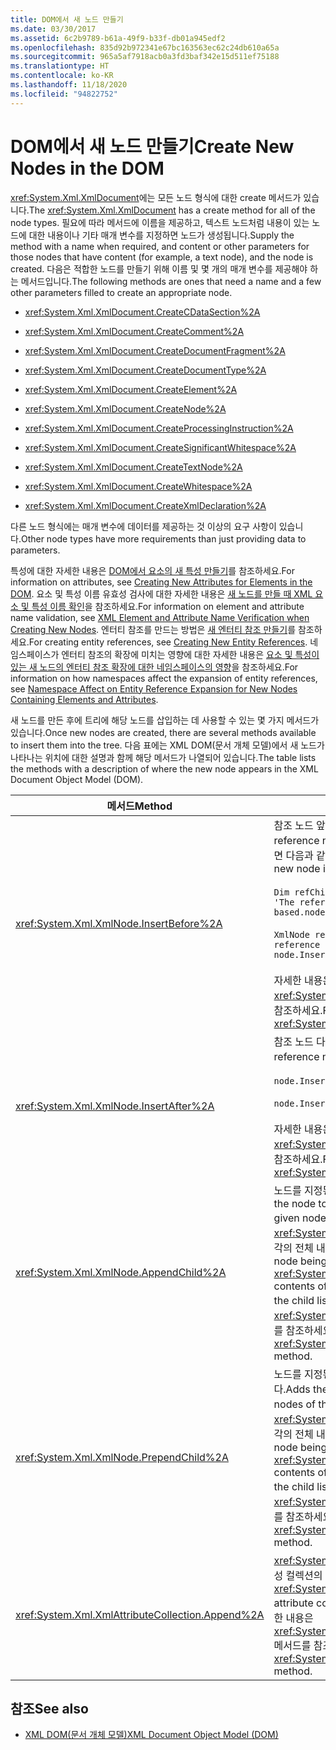```yaml
---
title: DOM에서 새 노드 만들기
ms.date: 03/30/2017
ms.assetid: 6c2b9789-b61a-49f9-b33f-db01a945edf2
ms.openlocfilehash: 835d92b972341e67bc163563ec62c24db610a65a
ms.sourcegitcommit: 965a5af7918acb0a3fd3baf342e15d511ef75188
ms.translationtype: HT
ms.contentlocale: ko-KR
ms.lasthandoff: 11/18/2020
ms.locfileid: "94822752"
---
```

# <a name="create-new-nodes-in-the-dom"></a><span data-ttu-id="f6d8a-102">DOM에서 새 노드 만들기</span><span class="sxs-lookup"><span data-stu-id="f6d8a-102">Create New Nodes in the DOM</span></span>
<span data-ttu-id="f6d8a-103"><xref:System.Xml.XmlDocument>에는 모든 노드 형식에 대한 create 메서드가 있습니다.</span><span class="sxs-lookup"><span data-stu-id="f6d8a-103">The <xref:System.Xml.XmlDocument> has a create method for all of the node types.</span></span> <span data-ttu-id="f6d8a-104">필요에 따라 메서드에 이름을 제공하고, 텍스트 노드처럼 내용이 있는 노드에 대한 내용이나 기타 매개 변수를 지정하면 노드가 생성됩니다.</span><span class="sxs-lookup"><span data-stu-id="f6d8a-104">Supply the method with a name when required, and content or other parameters for those nodes that have content (for example, a text node), and the node is created.</span></span> <span data-ttu-id="f6d8a-105">다음은 적합한 노드를 만들기 위해 이름 및 몇 개의 매개 변수를 제공해야 하는 메서드입니다.</span><span class="sxs-lookup"><span data-stu-id="f6d8a-105">The following methods are ones that need a name and a few other parameters filled to create an appropriate node.</span></span>  
  
- <xref:System.Xml.XmlDocument.CreateCDataSection%2A>  
  
- <xref:System.Xml.XmlDocument.CreateComment%2A>  
  
- <xref:System.Xml.XmlDocument.CreateDocumentFragment%2A>  
  
- <xref:System.Xml.XmlDocument.CreateDocumentType%2A>  
  
- <xref:System.Xml.XmlDocument.CreateElement%2A>  
  
- <xref:System.Xml.XmlDocument.CreateNode%2A>  
  
- <xref:System.Xml.XmlDocument.CreateProcessingInstruction%2A>  
  
- <xref:System.Xml.XmlDocument.CreateSignificantWhitespace%2A>  
  
- <xref:System.Xml.XmlDocument.CreateTextNode%2A>  
  
- <xref:System.Xml.XmlDocument.CreateWhitespace%2A>  
  
- <xref:System.Xml.XmlDocument.CreateXmlDeclaration%2A>  
  
 <span data-ttu-id="f6d8a-106">다른 노드 형식에는 매개 변수에 데이터를 제공하는 것 이상의 요구 사항이 있습니다.</span><span class="sxs-lookup"><span data-stu-id="f6d8a-106">Other node types have more requirements than just providing data to parameters.</span></span>  
  
 <span data-ttu-id="f6d8a-107">특성에 대한 자세한 내용은 [DOM에서 요소의 새 특성 만들기](creating-new-attributes-for-elements-in-the-dom.md)를 참조하세요.</span><span class="sxs-lookup"><span data-stu-id="f6d8a-107">For information on attributes, see [Creating New Attributes for Elements in the DOM](creating-new-attributes-for-elements-in-the-dom.md).</span></span> <span data-ttu-id="f6d8a-108">요소 및 특성 이름 유효성 검사에 대한 자세한 내용은 [새 노드를 만들 때 XML 요소 및 특성 이름 확인](xml-element-and-attribute-name-verification-when-creating-new-nodes.md)을 참조하세요.</span><span class="sxs-lookup"><span data-stu-id="f6d8a-108">For information on element and attribute name validation, see [XML Element and Attribute Name Verification when Creating New Nodes](xml-element-and-attribute-name-verification-when-creating-new-nodes.md).</span></span> <span data-ttu-id="f6d8a-109">엔터티 참조를 만드는 방법은 [새 엔터티 참조 만들기](creating-new-entity-references.md)를 참조하세요.</span><span class="sxs-lookup"><span data-stu-id="f6d8a-109">For creating entity references, see [Creating New Entity References](creating-new-entity-references.md).</span></span> <span data-ttu-id="f6d8a-110">네임스페이스가 엔터티 참조의 확장에 미치는 영향에 대한 자세한 내용은 [요소 및 특성이 있는 새 노드의 엔터티 참조 확장에 대한 네임스페이스의 영향](namespace-affect-on-entity-ref-expansion-for-new-nodes.md)을 참조하세요.</span><span class="sxs-lookup"><span data-stu-id="f6d8a-110">For information on how namespaces affect the expansion of entity references, see [Namespace Affect on Entity Reference Expansion for New Nodes Containing Elements and Attributes](namespace-affect-on-entity-ref-expansion-for-new-nodes.md).</span></span>  
  
 <span data-ttu-id="f6d8a-111">새 노드를 만든 후에 트리에 해당 노드를 삽입하는 데 사용할 수 있는 몇 가지 메서드가 있습니다.</span><span class="sxs-lookup"><span data-stu-id="f6d8a-111">Once new nodes are created, there are several methods available to insert them into the tree.</span></span> <span data-ttu-id="f6d8a-112">다음 표에는 XML DOM(문서 개체 모델)에서 새 노드가 나타나는 위치에 대한 설명과 함께 해당 메서드가 나열되어 있습니다.</span><span class="sxs-lookup"><span data-stu-id="f6d8a-112">The table lists the methods with a description of where the new node appears in the XML Document Object Model (DOM).</span></span>  
  
|<span data-ttu-id="f6d8a-113">메서드</span><span class="sxs-lookup"><span data-stu-id="f6d8a-113">Method</span></span>|<span data-ttu-id="f6d8a-114">노드 배치</span><span class="sxs-lookup"><span data-stu-id="f6d8a-114">Node placement</span></span>|  
|------------|--------------------|  
|<xref:System.Xml.XmlNode.InsertBefore%2A>|<span data-ttu-id="f6d8a-115">참조 노드 앞에 삽입됩니다.</span><span class="sxs-lookup"><span data-stu-id="f6d8a-115">Inserted before the reference node.</span></span> <span data-ttu-id="f6d8a-116">예를 들어, 위치 5에 새 노드를 삽입하려면 다음과 같이 입력합니다.</span><span class="sxs-lookup"><span data-stu-id="f6d8a-116">For example, to insert the new node in position 5:</span></span><br /><br /> `Dim refChild As XmlNode = node.ChildNodes(4) 'The reference is zero-based.node.InsertBefore(newChild, refChild);`<br /><br /> `XmlNode refChild = node.ChildNodes[4]; //The reference is zero-based. node.InsertBefore(newChild, refChild);`<br /><br /> <span data-ttu-id="f6d8a-117">자세한 내용은 <xref:System.Xml.XmlNode.InsertBefore%2A> 메서드를 참조하세요.</span><span class="sxs-lookup"><span data-stu-id="f6d8a-117">For more information, see the <xref:System.Xml.XmlNode.InsertBefore%2A> method.</span></span>|  
|<xref:System.Xml.XmlNode.InsertAfter%2A>|<span data-ttu-id="f6d8a-118">참조 노드 다음에 삽입됩니다.</span><span class="sxs-lookup"><span data-stu-id="f6d8a-118">Inserted after the reference node.</span></span> <span data-ttu-id="f6d8a-119">예를 들어:</span><span class="sxs-lookup"><span data-stu-id="f6d8a-119">For example:</span></span><br /><br /> `node.InsertAfter(newChild, refChild)`<br /><br /> `node.InsertAfter(newChild, refChild);`<br /><br /> <span data-ttu-id="f6d8a-120">자세한 내용은 <xref:System.Xml.XmlNode.InsertAfter%2A> 메서드를 참조하세요.</span><span class="sxs-lookup"><span data-stu-id="f6d8a-120">For more information, see the <xref:System.Xml.XmlNode.InsertAfter%2A> method.</span></span>|  
|<xref:System.Xml.XmlNode.AppendChild%2A>|<span data-ttu-id="f6d8a-121">노드를 지정된 노드의 자식 노드 목록 끝에 추가합니다.</span><span class="sxs-lookup"><span data-stu-id="f6d8a-121">Adds the node to the end of the list of child nodes for the given node.</span></span> <span data-ttu-id="f6d8a-122">추가되는 노드가 <xref:System.Xml.XmlDocumentFragment>이면 문서 조각의 전체 내용이 이 노드의 자식 목록으로 이동합니다.</span><span class="sxs-lookup"><span data-stu-id="f6d8a-122">If the node being added is an <xref:System.Xml.XmlDocumentFragment>, the entire contents of the document fragment are moved into the child list of this node.</span></span> <span data-ttu-id="f6d8a-123">자세한 내용은 <xref:System.Xml.XmlNode.AppendChild%2A> 메서드를 참조하세요.</span><span class="sxs-lookup"><span data-stu-id="f6d8a-123">For more information, see the <xref:System.Xml.XmlNode.AppendChild%2A> method.</span></span>|  
|<xref:System.Xml.XmlNode.PrependChild%2A>|<span data-ttu-id="f6d8a-124">노드를 지정된 노드의 자식 노드 목록 시작 부분에 추가합니다.</span><span class="sxs-lookup"><span data-stu-id="f6d8a-124">Adds the node to the beginning of the list of child nodes of the given node.</span></span> <span data-ttu-id="f6d8a-125">추가되는 노드가 <xref:System.Xml.XmlDocumentFragment>이면 문서 조각의 전체 내용이 이 노드의 자식 목록으로 이동합니다.</span><span class="sxs-lookup"><span data-stu-id="f6d8a-125">If the node being added is an <xref:System.Xml.XmlDocumentFragment>, the entire contents of the document fragment are moved into the child list of this node.</span></span> <span data-ttu-id="f6d8a-126">자세한 내용은 <xref:System.Xml.XmlNode.PrependChild%2A> 메서드를 참조하세요.</span><span class="sxs-lookup"><span data-stu-id="f6d8a-126">For more information, see the <xref:System.Xml.XmlNode.PrependChild%2A> method.</span></span>|  
|<xref:System.Xml.XmlAttributeCollection.Append%2A>|<span data-ttu-id="f6d8a-127"><xref:System.Xml.XmlAttribute> 노드를 요소와 연관된 특성 컬렉션의 끝에 추가합니다.</span><span class="sxs-lookup"><span data-stu-id="f6d8a-127">Appends an <xref:System.Xml.XmlAttribute> node to the end of the attribute collection associated with an element.</span></span> <span data-ttu-id="f6d8a-128">자세한 내용은 <xref:System.Xml.XmlAttributeCollection.Append%2A> 메서드를 참조하세요.</span><span class="sxs-lookup"><span data-stu-id="f6d8a-128">For more information, see the <xref:System.Xml.XmlAttributeCollection.Append%2A> method.</span></span>|  
  
## <a name="see-also"></a><span data-ttu-id="f6d8a-129">참조</span><span class="sxs-lookup"><span data-stu-id="f6d8a-129">See also</span></span>

- [<span data-ttu-id="f6d8a-130">XML DOM(문서 개체 모델)</span><span class="sxs-lookup"><span data-stu-id="f6d8a-130">XML Document Object Model (DOM)</span></span>](xml-document-object-model-dom.md)
